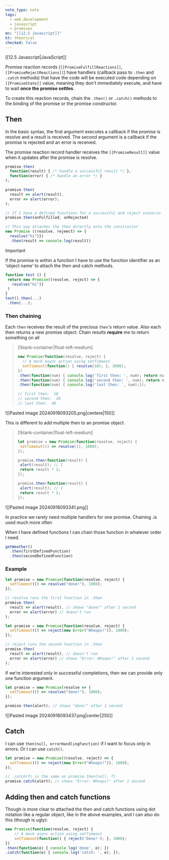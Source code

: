 ```yaml
---
note_type: note
tags:
  - web_development
  - javascript
  - promises
mn: "[[12.5 Javascript]]"
kt: theorical
checked: false
---
```

[[12.5 Javascript|JavaScript]]

Promise reaction records (`[[PromiseFulfillReactions]]`, `[[PromiseRejectReactions]]`) have handlers (callback pass to `.then` and `.catch` methods) that have the code will be executed code depending on `[[PromiseState]]` value, meaning they don't immediately execute, and have to wait **once the promise settles**.

To create this reaction records, chain the `.then()` or `.catch()` methods to the binding of the promise or the promise constructor. 
## Then
In the basic syntax, the first argument executes a callback if the promise is resolve and a result is received. The second argument is a callback if the promise is rejected and an error is received. 

The promise reaction record handler receives the `[[PromiseResult]]` value when it updates after the promise is resolve.

```js
promise.then(
  function(result) { /* handle a successful result */ },
  function(error) { /* handle an error */ }
);

promise.then(
  result => alert(result), 
  error => alert(error);
);

// If I have a defined functions for a successful and reject scenario
promise.then(onFulfilled, onRejected)

// This way attaches the then directly onto the constructor
new Promise ((resolve, rejeect) => {
  resolve("hi")})
  .then(result => console.log(result))
```

>[!important]
>If the promise is within a function I have to use the function identifier as an 'object name' to attach the then and catch methods.  
>```js
>function test () {
>  return new Promise((resolve, reject) => {
>    resolve("hi")}
>  )
>}
>test().then(...)
>  .then(...);
>```
### Then chaining
Each `then` receives the result of the precious `then`'s return value. Also each then returns a new promise object. Chain results **require** me to return something on all 
>[!blank-container|float-left-medium]
>```js
>new Promise(function(resolve, reject) { 
>	// A mock async action using setTimeout
>	setTimeout(function() { resolve(10); }, 3000);
>})
>.then(function(num) { console.log('first then: ', num); return num * 2; })
>.then(function(num) { console.log('second then: ', num); return num * 2; })
>.then(function(num) { console.log('last then: ', num);});
>
>// first then:  10
>// second then:  20
>// last then:  40
>```


![[Pasted image 20240918093205.png|centere|150]]




This is different to add multiple then to an promise object.
>[!blank-container|float-left-medium]
>```js
>let promise = new Promise(function(resolve, reject) {
>  setTimeout(() => resolve(1), 1000);
>});
>
>promise.then(function(result) {
>  alert(result); // 1
>  return result * 2;
>});
>
>promise.then(function(result) {
>  alert(result); // 1
>  return result * 2;
>});
>```

![[Pasted image 20240918093341.png]]


In practice we rarely need multiple handlers for one promise. Chaining .is used much more often




When I have defined functions I can chain those function in whatever order I need.

```js
getWeather()
  .then(firstDefinedFunction)
  .then(secondDefinedFunction)
```
### Example
```js
let promise = new Promise(function(resolve, reject) {
  setTimeout(() => resolve("done!"), 1000);
});

// resolve runs the first function in .then
promise.then(
  result => alert(result), // shows "done!" after 1 second
  error => alert(error) // doesn't run
);
```

```js
let promise = new Promise(function(resolve, reject) {
  setTimeout(() => reject(new Error("Whoops!")), 1000);
});

// reject runs the second function in .then
promise.then(
  result => alert(result), // doesn't run
  error => alert(error) // shows "Error: Whoops!" after 1 second
);
```

If we’re interested only in successful completions, then we can provide only one function argument.

```js
let promise = new Promise(resolve => {
  setTimeout(() => resolve("done!"), 1000);
});

promise.then(alert); // shows "done!" after 1 second
```

![[Pasted image 20240918093437.png|center|250]]


## Catch
I can use `then(null, errorHandlingFunction)` if I want to focus only in errors. Or I can use `catch()`.

```js
let promise = new Promise((resolve, reject) => {
  setTimeout(() => reject(new Error("Whoops!")), 1000);
});

// .catch(f) is the same as promise.then(null, f)
promise.catch(alert); // shows "Error: Whoops!" after 1 second
```

## Adding then and catch functions
Though is more clear to attached the then and catch functions using dot notation like a regular object, like in the above examples, and I can also do this (though is ugly):

```js
new Promise(function(resolve, reject) {
	// A mock async action using setTimeout
	setTimeout(function() { reject('Done!'); }, 3000);
})
.then(function(e) { console.log('done', e); })
.catch(function(e) { console.log('catch: ', e); });
```